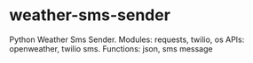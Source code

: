 # weather-sms-sender
Python Weather Sms Sender. Modules: requests, twilio, os APIs: openweather, twilio sms. Functions: json, sms message
